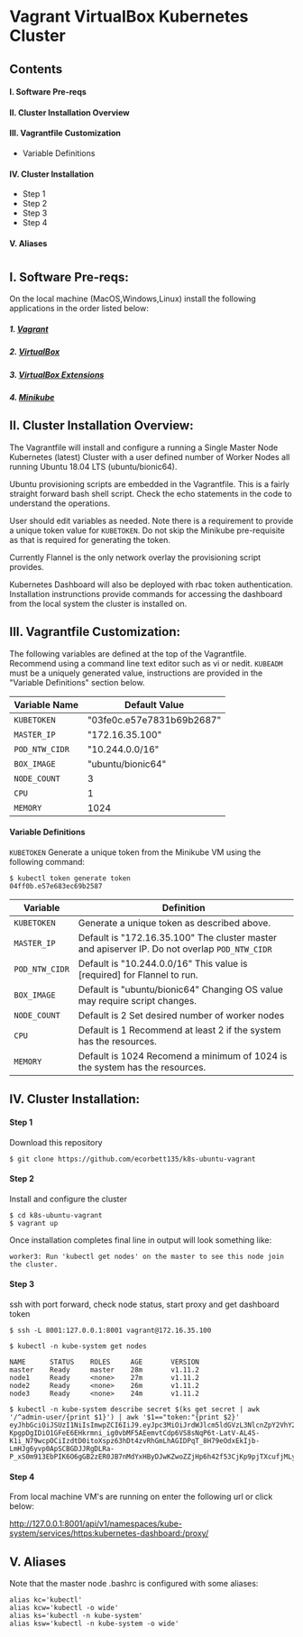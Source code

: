 # Vagrant VirtualBox Kubernetes Cluster 

## Contents

####   I. Software Pre-reqs
####  II. Cluster Installation Overview 
#### III. Vagrantfile Customization
- Variable Definitions
####  IV. Cluster Installation 
- Step 1
- Step 2
- Step 3
- Step 4
####   V. Aliases
#

## I. Software Pre-reqs:
On the local machine (MacOS,Windows,Linux) install the following applications in the order listed below:

##### 1. [Vagrant](https://www.vagrantup.com/)
##### 2. [VirtualBox](https://www.virtualbox.org/wiki/Downloads)
##### 3. [VirtualBox Extensions](https://download.virtualbox.org/virtualbox/5.2.18/Oracle_VM_VirtualBox_Extension_Pack-5.2.18.vbox-extpack)
##### 4. [Minikube](https://kubernetes.io/docs/tasks/tools/install-minikube/)

## II. Cluster Installation Overview:

The Vagrantfile will install and configure a running a Single Master Node Kubernetes (latest) Cluster with a user defined number of Worker Nodes all running Ubuntu 18.04 LTS (ubuntu/bionic64).

Ubuntu provisioning scripts are embedded in the Vagrantfile. This is a fairly straight forward bash shell script. Check the echo statements in the code to understand the operations. 

User should edit variables as needed. Note there is a requirement to provide a unique token value for `KUBETOKEN`. Do not skip the Minikube pre-requisite as that is required for generating the token. 

Currently Flannel is the only network overlay the provisioning script provides. 

Kubernetes Dashboard will also be deployed with rbac token authentication. Installation instrunctions provide commands for accessing the dashboard from the local system the cluster is installed on.

## III. Vagrantfile Customization:

The following variables are defined at the top of the Vagrantfile.  Recommend using a command line text editor such as vi or nedit. `KUBEADM` must be a uniquely generated value, instructions are provided in the "Variable Definitions" section below. 

Variable Name | Default Value             |
--------------|---------------------------|
`KUBETOKEN`   | "03fe0c.e57e7831b69b2687" |
`MASTER_IP`   |     "172.16.35.100"       |
`POD_NTW_CIDR`|     "10.244.0.0/16"       |
`BOX_IMAGE`   |    "ubuntu/bionic64"      |
`NODE_COUNT`  |           3               |
`CPU`         |           1               |
`MEMORY`      |          1024             |

#### Variable Definitions

`KUBETOKEN` Generate a unique token from the Minikube VM using the following command: 

```console
$ kubectl token generate token
04ff0b.e57e683ec69b2587
```
Variable       | Definition                                                                                                  |
---------------|-------------------------------------------------------------------------------------------------------------|
`KUBETOKEN`    | Generate a unique token as described above.                                                                 |
`MASTER_IP`    | Default is "172.16.35.100"  The cluster master and apiserver IP. Do not overlap `POD_NTW_CIDR`              |
`POD_NTW_CIDR` | Default is "10.244.0.0/16"  This value is [required] for Flannel to run.                                    |
`BOX_IMAGE`    | Default is "ubuntu/bionic64" Changing OS value may require script changes.                                  |
`NODE_COUNT`   | Default is 2 Set desired number of worker nodes           |
`CPU`          | Default is 1 Recommend at least 2 if the system has the resources.                                        |
`MEMORY`       | Default is 1024 Recomend a minimum of 1024 is the system has the resources.                                |
## IV. Cluster Installation:

#### Step 1 

Download this repository 
```console
$ git clone https://github.com/ecorbett135/k8s-ubuntu-vagrant
```
#### Step 2 

Install and configure the cluster
```console
$ cd k8s-ubuntu-vagrant
$ vagrant up
```
Once installation completes  final line in output will look something like: 
   ```console
   worker3: Run 'kubectl get nodes' on the master to see this node join the cluster.
   ```
#### Step 3

ssh with port forward, check node status, start proxy and get dashboard token
```
$ ssh -L 8001:127.0.0.1:8001 vagrant@172.16.35.100

$ kubectl -n kube-system get nodes

NAME      STATUS    ROLES     AGE       VERSION
master    Ready     master    28m       v1.11.2
node1     Ready     <none>    27m       v1.11.2
node2     Ready     <none>    26m       v1.11.2
node3     Ready     <none>    24m       v1.11.2

$ kubectl -n kube-system describe secret $(ks get secret | awk '/^admin-user/{print $1}') | awk '$1=="token:"{print $2}'
eyJhbGciOiJSUzI1NiIsImwpZCI6IiJ9.eyJpc3MiOiJrdWJlcm5ldGVzL3NlcnZpY2VhY2NvdW50Iiwia3ViZXJuZXRlcy5pby9zZXJ2aWNlYWNjb3VudC9uYW1lc3BhY2UiOiJrdWJlLXN5c3RlbSIsImt1YmVybmV0ZXMuaW8vc2VydmljZWFjY291bnQvc2VjcmV0Lm5hbWUiOiJhZG1pbi11c2VyLXRva2VuLXg2OTR2Iiwia3ViZXJuZXRlcy5pby9zZXJ2aWNlYWNjb3VudC9zZXJ2aWNlLWFjY291bnQubmFtZSI6ImFkbWluLXVzZXIiLCJrdWJlcm5ldGVzLmlvL3NlcnZpY2VhY2NvdW50L3NlcnZpY2UtYWNjb3VudC51aWQiOiI3Y2F1MjJjZi1iNDZkLTExZTgtOWZkMS0wMjJmNjJjZDllMjIiLCJzdWIiOiJzeXN0ZW06c2VydmljZWFjY291bnQ6a3ViZS1zeXN0ZW06YWRtaW4tdXNlciJ9.PCGqgoVvJSFk8hP447cAi6VsLtvbQa_UxhdijdBK6P6i2TOfSzmTShI2gIyUGVOIiLp8RhbjbiZ_m9Cpi404dw5zKhjGcgUOUj-KpgpDgIDiO1GFeE6EHkrmni_ig0vbMF5AEemvtCdp6VS8sNqP6t-LatV-AL4S-K1i_N79wcpOCiIzdtD0itoXspz63hDt4zvRhGmLhAGIDPqT_8H79eOdxEkIjb-LmHJg6yvp0ApSCBGDJJRgDLRa-P_xS0m913EbPIK6O6gGB2zER0JB7nMdYxHByDJwKZwoZZjHp6h42f53CjKp9pjTXcufjMLyIcV80ui76PPrrB3VoWHlLQ
```
#### Step 4 

From local machine VM's are running on enter the following url or click below:

http://127.0.0.1:8001/api/v1/namespaces/kube-system/services/https:kubernetes-dashboard:/proxy/


## V. Aliases

Note that the master node .bashrc is configured with some aliases:
```console
alias kc='kubectl'
alias kcw='kubectl -o wide'
alias ks='kubectl -n kube-system'
alias ksw='kubectl -n kube-system -o wide'
```
